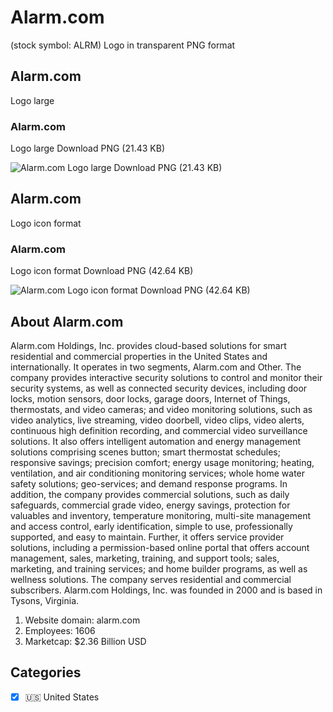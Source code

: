 # Alarm.com
 (stock symbol: ALRM) Logo in transparent PNG format

## Alarm.com
 Logo large

### Alarm.com
 Logo large Download PNG (21.43 KB)

![Alarm.com
 Logo large Download PNG (21.43 KB)](/img/orig/ALRM_BIG-f89693bf.png)

## Alarm.com
 Logo icon format

### Alarm.com
 Logo icon format Download PNG (42.64 KB)

![Alarm.com
 Logo icon format Download PNG (42.64 KB)](/img/orig/ALRM-95c12e24.png)

## About Alarm.com


Alarm.com Holdings, Inc. provides cloud-based solutions for smart residential and commercial properties in the United States and internationally. It operates in two segments, Alarm.com and Other. The company provides interactive security solutions to control and monitor their security systems, as well as connected security devices, including door locks, motion sensors, door locks, garage doors, Internet of Things, thermostats, and video cameras; and video monitoring solutions, such as video analytics, live streaming, video doorbell, video clips, video alerts, continuous high definition recording, and commercial video surveillance solutions. It also offers intelligent automation and energy management solutions comprising scenes button; smart thermostat schedules; responsive savings; precision comfort; energy usage monitoring; heating, ventilation, and air conditioning monitoring services; whole home water safety solutions; geo-services; and demand response programs. In addition, the company provides commercial solutions, such as daily safeguards, commercial grade video, energy savings, protection for valuables and inventory, temperature monitoring, multi-site management and access control, early identification, simple to use, professionally supported, and easy to maintain. Further, it offers service provider solutions, including a permission-based online portal that offers account management, sales, marketing, training, and support tools; sales, marketing, and training services; and home builder programs, as well as wellness solutions. The company serves residential and commercial subscribers. Alarm.com Holdings, Inc. was founded in 2000 and is based in Tysons, Virginia.

1. Website domain: alarm.com
2. Employees: 1606
3. Marketcap: $2.36 Billion USD


## Categories
- [x] 🇺🇸 United States
